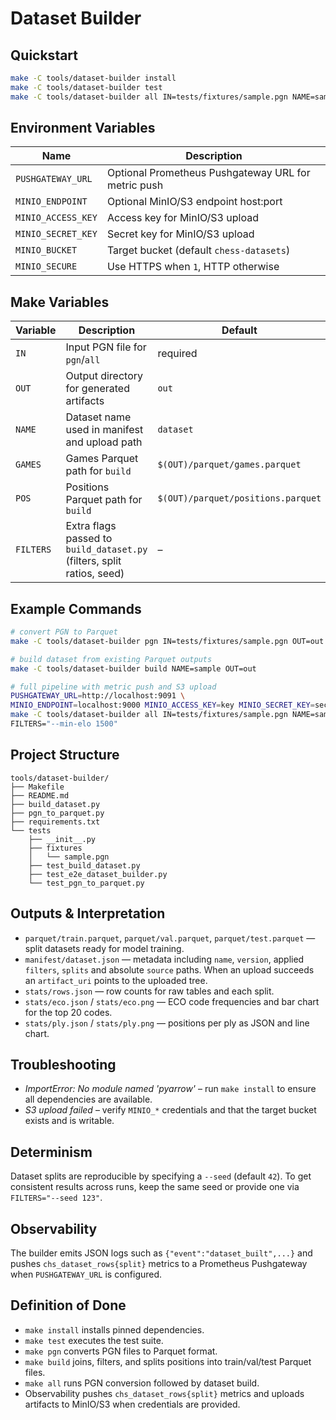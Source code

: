 # Dataset Builder

## Quickstart

```bash
make -C tools/dataset-builder install
make -C tools/dataset-builder test
make -C tools/dataset-builder all IN=tests/fixtures/sample.pgn NAME=sample OUT=out
```

## Environment Variables

| Name | Description |
| ---- | ----------- |
| `PUSHGATEWAY_URL` | Optional Prometheus Pushgateway URL for metric push |
| `MINIO_ENDPOINT`  | Optional MinIO/S3 endpoint host:port |
| `MINIO_ACCESS_KEY`| Access key for MinIO/S3 upload |
| `MINIO_SECRET_KEY`| Secret key for MinIO/S3 upload |
| `MINIO_BUCKET`    | Target bucket (default `chess-datasets`) |
| `MINIO_SECURE`    | Use HTTPS when `1`, HTTP otherwise |

## Make Variables

| Variable | Description | Default |
| -------- | ----------- | ------- |
| `IN`     | Input PGN file for `pgn`/`all` | required |
| `OUT`    | Output directory for generated artifacts | `out` |
| `NAME`   | Dataset name used in manifest and upload path | `dataset` |
| `GAMES`  | Games Parquet path for `build` | `$(OUT)/parquet/games.parquet` |
| `POS`    | Positions Parquet path for `build` | `$(OUT)/parquet/positions.parquet` |
| `FILTERS`| Extra flags passed to `build_dataset.py` (filters, split ratios, seed) | – |

## Example Commands

```bash
# convert PGN to Parquet
make -C tools/dataset-builder pgn IN=tests/fixtures/sample.pgn OUT=out

# build dataset from existing Parquet outputs
make -C tools/dataset-builder build NAME=sample OUT=out

# full pipeline with metric push and S3 upload
PUSHGATEWAY_URL=http://localhost:9091 \
MINIO_ENDPOINT=localhost:9000 MINIO_ACCESS_KEY=key MINIO_SECRET_KEY=secret \
make -C tools/dataset-builder all IN=tests/fixtures/sample.pgn NAME=sample OUT=out \
FILTERS="--min-elo 1500"
```

## Project Structure

```
tools/dataset-builder/
├── Makefile
├── README.md
├── build_dataset.py
├── pgn_to_parquet.py
├── requirements.txt
└── tests
    ├── __init__.py
    ├── fixtures
    │   └── sample.pgn
    ├── test_build_dataset.py
    ├── test_e2e_dataset_builder.py
    └── test_pgn_to_parquet.py
```

## Outputs & Interpretation

- `parquet/train.parquet`, `parquet/val.parquet`, `parquet/test.parquet` — split
  datasets ready for model training.
- `manifest/dataset.json` — metadata including `name`, `version`, applied
  `filters`, `splits` and absolute `source` paths. When an upload succeeds an
  `artifact_uri` points to the uploaded tree.
- `stats/rows.json` — row counts for raw tables and each split.
- `stats/eco.json` / `stats/eco.png` — ECO code frequencies and bar chart for the
  top 20 codes.
- `stats/ply.json` / `stats/ply.png` — positions per ply as JSON and line chart.

## Troubleshooting

- *ImportError: No module named 'pyarrow'* – run `make install` to ensure all
  dependencies are available.
- *S3 upload failed* – verify `MINIO_*` credentials and that the target bucket
  exists and is writable.

## Determinism

Dataset splits are reproducible by specifying a `--seed` (default `42`). To get
consistent results across runs, keep the same seed or provide one via
`FILTERS="--seed 123"`.

## Observability

The builder emits JSON logs such as `{"event":"dataset_built",...}` and pushes
`chs_dataset_rows{split}` metrics to a Prometheus Pushgateway when
`PUSHGATEWAY_URL` is configured.

## Definition of Done

- `make install` installs pinned dependencies.
- `make test` executes the test suite.
- `make pgn` converts PGN files to Parquet format.
- `make build` joins, filters, and splits positions into train/val/test Parquet
  files.
- `make all` runs PGN conversion followed by dataset build.
- Observability pushes `chs_dataset_rows{split}` metrics and uploads artifacts to
  MinIO/S3 when credentials are provided.
